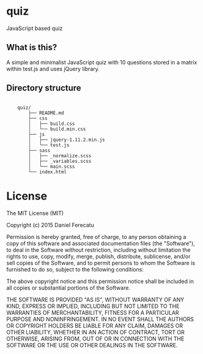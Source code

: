 # quiz

JavaScript based quiz


## What is this?

A simple and minimalist JavaScript quiz with 10 questions stored in a matrix within test.js and uses jQuery library.



## Directory structure
```

    quiz/
        ├── README.md
        ├── css
        │   ├── build.css
        │   └── build.min.css
        ├── js
        │   ├── jquery-1.11.2.min.js
        │   └── test.js
        ├── sass
        │   ├── _normalize.scss
        │   ├── _variables.scss
        │   └── main.scss
        └── index.html

```


# License

The MIT License (MIT)

Copyright (c) 2015 Daniel Ferecatu

Permission is hereby granted, free of charge, to any person obtaining a copy
of this software and associated documentation files (the "Software"), to deal
in the Software without restriction, including without limitation the rights
to use, copy, modify, merge, publish, distribute, sublicense, and/or sell
copies of the Software, and to permit persons to whom the Software is
furnished to do so, subject to the following conditions:

The above copyright notice and this permission notice shall be included in
all copies or substantial portions of the Software.

THE SOFTWARE IS PROVIDED "AS IS", WITHOUT WARRANTY OF ANY KIND, EXPRESS OR
IMPLIED, INCLUDING BUT NOT LIMITED TO THE WARRANTIES OF MERCHANTABILITY,
FITNESS FOR A PARTICULAR PURPOSE AND NONINFRINGEMENT. IN NO EVENT SHALL THE
AUTHORS OR COPYRIGHT HOLDERS BE LIABLE FOR ANY CLAIM, DAMAGES OR OTHER
LIABILITY, WHETHER IN AN ACTION OF CONTRACT, TORT OR OTHERWISE, ARISING FROM,
OUT OF OR IN CONNECTION WITH THE SOFTWARE OR THE USE OR OTHER DEALINGS IN
THE SOFTWARE.